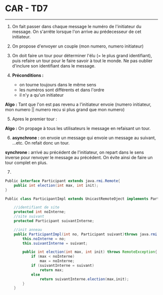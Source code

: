 # CAR - TD7
---

1) On fait passer dans chaque message le numéro de l'initiateur du message. On s'arrête lorsque l'on arrive au prédecesseur de cet initiateur.

2) On propose d'envoyer un couple (mon numero, numero initiateur)

3) On doit faire un tour pour déterminer l'élu (= le plus grand identifiant), puis refaire un tour pour le faire savoir à tout le monde. Ne pas oublier d'inclure son identifiant dans le message.

4) **Préconditions :** 
	- on tourne toujours dans le même sens
	- les numéros sont différents et dans l'ordre
	- il n'y a qu'un initiateur
	
**Algo :** Tant que l'on est pas revenu a l'initiateur
	 				 	envoie (numero initiateur, mon numero || numero recu si plus grand que mon numero)

5) Apres le premier tour :

**Algo :** On propage à tous les utilisateurs le message en refaisant un tour.

6) **asynchrone :** on envoie un message qui envoie un message au suivant, ...etc. On refait donc un tour.

**synchrone :** arrivé au précédent de l'initiateur, on repart dans le sens inverse pour renvoyer le message au précédent. On évite ainsi de faire un tour complet en plus.

7) 
```java
Public interface Participant extends java.rmi.Remote{
	public int election(int max, int init);
}

Public class ParticipantImpl extends UnicastRemoteOject implements Participant{

	//identifiant de site
	protected int noInterne;
	//site suivant
	protected Participant suivantInterne;

	//init anneau
	public ParticipantImpl(int no, Participant suivant)throws java.rmi.RemoteException{
		this.noInterne = no;
		this.suivantInterne = suivant;

		public int election(int max, int init) throws RemoteException{
			if (max < noInterne)
				max = noInterne;
			if (suivantInterne = suivant)
				return max;
			else
				return suivantInterne.election(max,init);
		}
	}
```

